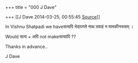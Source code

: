+++
title = "000 J Dave"

+++
[[J Dave	2014-03-25, 00:55:45 [Source](https://groups.google.com/g/samskrita/c/Yu6QSiS2_wI)]]



In Vishnu Shatpadi we haveसत्यपि भेदापगमे नाथ तवाहं न मामकीनस्त्वम् ।  

  

Would सत्य + अपि not makeसत्यापि ??  

  

Thanks in advance..

  

J Dave

  


